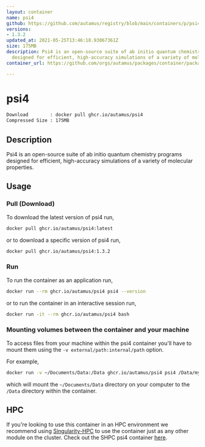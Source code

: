 ```yaml
---
layout: container
name: psi4
github: https://github.com/autamus/registry/blob/main/containers/p/psi4/spack.yaml
versions:
- 1.3.2
updated_at: 2021-05-25T13:46:18.93067361Z
size: 175MB
description: Psi4 is an open-source suite of ab initio quantum chemistry programs
  designed for efficient, high-accuracy simulations of a variety of molecular properties.
container_url: https://github.com/orgs/autamus/packages/container/package/psi4

---
```

# psi4
```bash 
Download        : docker pull ghcr.io/autamus/psi4
Compressed Size : 175MB
```

## Description
Psi4 is an open-source suite of ab initio quantum chemistry programs designed for efficient, high-accuracy simulations of a variety of molecular properties.

## Usage
### Pull (Download)
To download the latest version of psi4 run,

```bash
docker pull ghcr.io/autamus/psi4:latest
```

or to download a specific version of psi4 run,

```bash
docker pull ghcr.io/autamus/psi4:1.3.2
```
### Run
To run the container as an application run,
```bash
docker run --rm ghcr.io/autamus/psi4 psi4 --version
```

or to run the container in an interactive session run,
```bash
docker run -it --rm ghcr.io/autamus/psi4 bash
```

### Mounting volumes between the container and your machine
To access files from your machine within the psi4 container you'll have to mount them using the `-v external/path:internal/path` option.

For example,
```bash
docker run -v ~/Documents/Data:/Data ghcr.io/autamus/psi4 psi4 /Data/myData.csv
```
which will mount the `~/Documents/Data` directory on your computer to the `/Data` directory within the container.

## HPC
If you're looking to use this container in an HPC environment we recommend using [Singularity-HPC](https://singularity-hpc.readthedocs.io) to use the container just as any other module on the cluster. Check out the SHPC psi4 container [here](https://singularityhub.github.io/singularity-hpc/r/ghcr.io-autamus-psi4/).